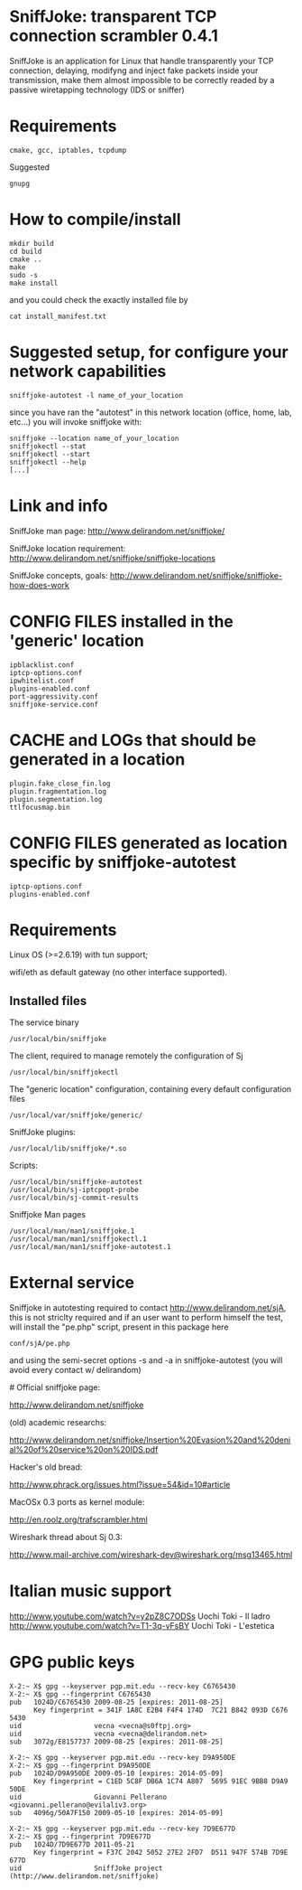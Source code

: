 # SniffJoke: transparent TCP connection scrambler 0.4.1

SniffJoke is an application for Linux that handle transparently your TCP connection, delaying, modifyng and inject fake packets inside your transmission, make them almost impossible to be correctly readed by a passive wiretapping technology (IDS or sniffer)

# Requirements

    cmake, gcc, iptables, tcpdump

Suggested

    gnupg

# How to compile/install
    mkdir build
    cd build
    cmake ..
    make 
    sudo -s
    make install

and you could check the exactly installed file by

    cat install_manifest.txt

# Suggested setup, for configure your network capabilities
    sniffjoke-autotest -l name_of_your_location 

since you have ran    the "autotest" in this network location (office, home, lab, etc...) you will invoke sniffjoke with:

    sniffjoke --location name_of_your_location
    sniffjokectl --stat
    sniffjokectl --start
    sniffjokectl --help
    [...]

# Link and info

SniffJoke man page: http://www.delirandom.net/sniffjoke/

SniffJoke location requirement: http://www.delirandom.net/sniffjoke/sniffjoke-locations

SniffJoke concepts, goals: http://www.delirandom.net/sniffjoke/sniffjoke-how-does-work

# CONFIG FILES installed in the 'generic' location
    ipblacklist.conf
    iptcp-options.conf
    ipwhitelist.conf
    plugins-enabled.conf
    port-aggressivity.conf
    sniffjoke-service.conf

# CACHE and LOGs that should be generated in a location
    plugin.fake_close_fin.log
    plugin.fragmentation.log
    plugin.segmentation.log
    ttlfocusmap.bin

# CONFIG FILES generated as location specific by sniffjoke-autotest
    iptcp-options.conf
    plugins-enabled.conf

# Requirements

Linux OS (>=2.6.19) with tun support;

wifi/eth as default gateway (no other interface supported).

## Installed files 

The service binary

    /usr/local/bin/sniffjoke

The client, required to manage remotely the configuration of Sj

    /usr/local/bin/sniffjokectl

The "generic location" configuration, containing every default configuration files

    /usr/local/var/sniffjoke/generic/

SniffJoke plugins:

    /usr/local/lib/sniffjoke/*.so

Scripts:

    /usr/local/bin/sniffjoke-autotest
    /usr/local/bin/sj-iptcpopt-probe
    /usr/local/bin/sj-commit-results

Sniffjoke Man pages

    /usr/local/man/man1/sniffjoke.1
    /usr/local/man/man1/sniffjokectl.1
    /usr/local/man/man1/sniffjoke-autotest.1

# External service

Sniffjoke in autotesting required to contact http://www.delirandom.net/sjA, this is not striclty required
and if an user want to perform himself the test, will install the "pe.php" script, present in this package
here

    conf/sjA/pe.php

and using the semi-secret options -s and -a in sniffjoke-autotest (you will avoid every contact w/ delirandom)

# Official sniffjoke page:

http://www.delirandom.net/sniffjoke

(old) academic researchs:

http://www.delirandom.net/sniffjoke/Insertion%20Evasion%20and%20denial%20of%20service%20on%20IDS.pdf

Hacker's old bread:

http://www.phrack.org/issues.html?issue=54&id=10#article

MacOSx 0.3 ports as kernel module:

http://en.roolz.org/trafscrambler.html

Wireshark thread about Sj 0.3:

http://www.mail-archive.com/wireshark-dev@wireshark.org/msg13465.html

# Italian music support
http://www.youtube.com/watch?v=y2pZ8C7ODSs Uochi Toki - Il ladro
http://www.youtube.com/watch?v=T1-3q-vFsBY Uochi Toki - L'estetica

# GPG public keys
    X-2:~ X$ gpg --keyserver pgp.mit.edu --recv-key C6765430
    X-2:~ X$ gpg --fingerprint C6765430
    pub   1024D/C6765430 2009-08-25 [expires: 2011-08-25]
          Key fingerprint = 341F 1A8C E2B4 F4F4 174D  7C21 B842 093D C676 5430
    uid                  vecna <vecna@s0ftpj.org>
    uid                  vecna <vecna@delirandom.net>
    sub   3072g/E8157737 2009-08-25 [expires: 2011-08-25]

    X-2:~ X$ gpg --keyserver pgp.mit.edu --recv-key D9A950DE
    X-2:~ X$ gpg --fingerprint D9A950DE
    pub   1024D/D9A950DE 2009-05-10 [expires: 2014-05-09]
          Key fingerprint = C1ED 5C8F DB6A 1C74 A807  5695 91EC 9BB8 D9A9 50DE
    uid                  Giovanni Pellerano <giovanni.pellerano@evilaliv3.org>
    sub   4096g/50A7F150 2009-05-10 [expires: 2014-05-09]

    X-2:~ X$ gpg --keyserver pgp.mit.edu --recv-key 7D9E677D
    X-2:~ X$ gpg --fingerprint 7D9E677D
    pub   1024D/7D9E677D 2011-05-21
          Key fingerprint = F37C 2042 5052 27E2 2FD7  D511 947F 574B 7D9E 677D
    uid                  SniffJoke project (http://www.delirandom.net/sniffjoke)

